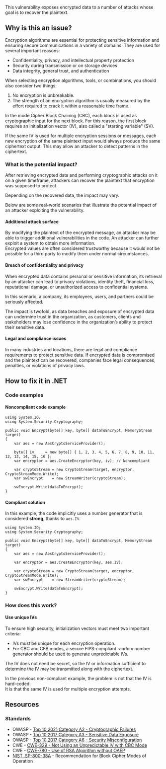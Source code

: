 This vulnerability exposes encrypted data to a number of attacks whose goal is to recover the plaintext.

## Why is this an issue?

Encryption algorithms are essential for protecting sensitive information and ensuring secure communications in a variety of domains. They are used
for several important reasons:

-  Confidentiality, privacy, and intellectual property protection
-  Security during transmission or on storage devices
-  Data integrity, general trust, and authentication

When selecting encryption algorithms, tools, or combinations, you should also consider two things:

1. No encryption is unbreakable.
2. The strength of an encryption algorithm is usually measured by the effort required to crack it within a reasonable time frame.

In the mode Cipher Block Chaining (CBC), each block is used as cryptographic input for the next block. For this reason, the first block requires an
initialization vector (IV), also called a "starting variable" (SV).

If the same IV is used for multiple encryption sessions or messages, each new encryption of the same plaintext input would always produce the same
ciphertext output. This may allow an attacker to detect patterns in the ciphertext.

### What is the potential impact?

After retrieving encrypted data and performing cryptographic attacks on it on a given timeframe, attackers can recover the plaintext that
encryption was supposed to protect.

Depending on the recovered data, the impact may vary.

Below are some real-world scenarios that illustrate the potential impact of an attacker exploiting the vulnerability.

#### Additional attack surface

By modifying the plaintext of the encrypted message, an attacker may be able to trigger additional vulnerabilities in the code. An attacker can
further exploit a system to obtain more information.  
 Encrypted values are often considered trustworthy because it would not be possible for a
third party to modify them under normal circumstances.

#### Breach of confidentiality and privacy

When encrypted data contains personal or sensitive information, its retrieval by an attacker can lead to privacy violations, identity theft,
financial loss, reputational damage, or unauthorized access to confidential systems.

In this scenario, a company, its employees, users, and partners could be seriously affected.

The impact is twofold, as data breaches and exposure of encrypted data can undermine trust in the organization, as customers, clients and
stakeholders may lose confidence in the organization’s ability to protect their sensitive data.

#### Legal and compliance issues

In many industries and locations, there are legal and compliance requirements to protect sensitive data. If encrypted data is compromised and the
plaintext can be recovered, companies face legal consequences, penalties, or violations of privacy laws.

## How to fix it in .NET

### Code examples

#### Noncompliant code example

    using System.IO;
    using System.Security.Cryptography;
    
    public void Encrypt(byte[] key, byte[] dataToEncrypt, MemoryStream target)
    {
        var aes = new AesCryptoServiceProvider();
    
        byte[] iv     = new byte[] { 1, 2, 3, 4, 5, 6, 7, 8, 9, 10, 11, 12, 13, 14, 15, 16 };
        var encryptor = aes.CreateEncryptor(key, iv); // Noncompliant
    
        var cryptoStream = new CryptoStream(target, encryptor, CryptoStreamMode.Write);
        var swEncrypt    = new StreamWriter(cryptoStream);
    
        swEncrypt.Write(dataToEncrypt);
    }

#### Compliant solution

In this example, the code implicitly uses a number generator that is considered **strong**, thanks to `aes.IV`.

    using System.IO;
    using System.Security.Cryptography;
    
    public void Encrypt(byte[] key, byte[] dataToEncrypt, MemoryStream target)
    {
        var aes = new AesCryptoServiceProvider();
    
        var encryptor = aes.CreateEncryptor(key, aes.IV);
    
        var cryptoStream = new CryptoStream(target, encryptor, CryptoStreamMode.Write);
        var swEncrypt    = new StreamWriter(cryptoStream);
    
        swEncrypt.Write(dataToEncrypt);
    }

### How does this work?

#### Use unique IVs

To ensure high security, initialization vectors must meet two important criteria:

-  IVs must be unique for each encryption operation.
-  For CBC and CFB modes, a secure FIPS-compliant random number generator should be used to generate unpredictable IVs.

The IV does not need be secret, so the IV or information sufficient to determine the IV may be transmitted along with the ciphertext.

In the previous non-compliant example, the problem is not that the IV is hard-coded.  
 It is that the same IV is used for multiple encryption
attempts.

## Resources

### Standards

-  OWASP - [Top 10 2021 Category A2 - Cryptographic Failures](https://owasp.org/Top10/A02_2021-Cryptographic_Failures/)
-  OWASP - [Top 10 2017 Category A3 - Sensitive Data
  Exposure](https://owasp.org/www-project-top-ten/2017/A3_2017-Sensitive_Data_Exposure)
-  OWASP - [Top 10 2017 Category A6 - Security
  Misconfiguration](https://owasp.org/www-project-top-ten/2017/A6_2017-Security_Misconfiguration)
-  CWE - [CWE-329 - Not Using an Unpredictable IV with CBC Mode](https://cwe.mitre.org/data/definitions/329)
-  CWE - [CWE-780 - Use of RSA Algorithm without OAEP](https://cwe.mitre.org/data/definitions/780)
-  [NIST, SP-800-38A](https://nvlpubs.nist.gov/nistpubs/Legacy/SP/nistspecialpublication800-38a.pdf) - Recommendation for Block Cipher
  Modes of Operation
